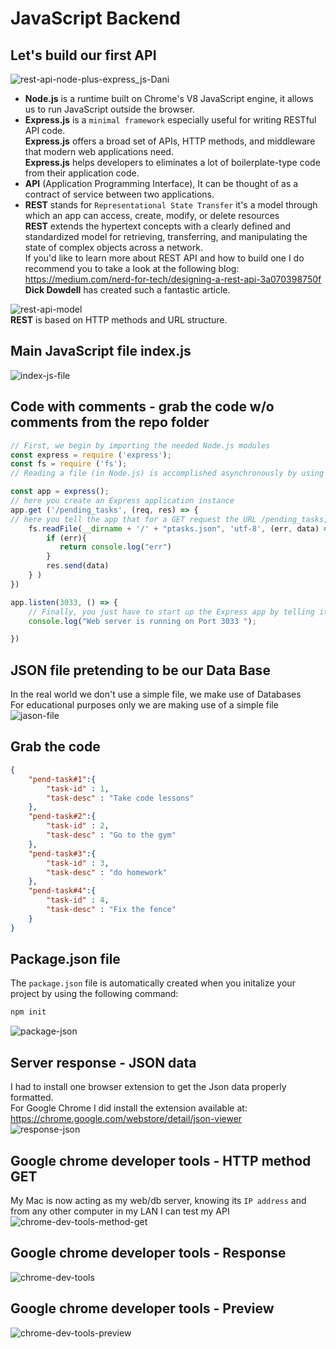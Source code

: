 # JavaScript Backend
## Let's build our first API
![rest-api-node-plus-express_js-Dani](https://github.com/danielurra/node-first-api/assets/51704179/36235412-fc5a-48b6-83b9-e1acb697033f)<br>
* **Node.js** is a runtime built on Chrome's V8 JavaScript engine, it allows us to run JavaScript outside the browser.
* **Express.js** is a `minimal framework` especially useful for writing RESTful API code.<br>
  **Express.js** offers a broad set of APIs, HTTP methods, and middleware that modern web applications need.<br>
  **Express.js** helps developers to eliminates a lot of boilerplate-type code from their application code.<br>
* **API** (Application Programming Interface), It can be thought of as a contract of service between two applications.<br>
* **REST** stands for `Representational State Transfer` it's a model through which an app can access, create, modify, or delete resources<br>
  **REST** extends the hypertext concepts with a clearly defined and standardized model for retrieving, transferring, and manipulating the state of complex objects across a network.<br>
If you'd like to learn more about REST API and how to build one I do recommend you to take a look at the following blog:
https://medium.com/nerd-for-tech/designing-a-rest-api-3a070398750f<br>
**Dick Dowdell** has created such a fantastic article.<br>

![rest-api-model](https://github.com/danielurra/node-first-api/assets/51704179/5bd63cf9-26ac-4170-983e-ed52a6a70111)<br>
**REST** is based on HTTP methods and URL structure.
## Main JavaScript file index.js
![index-js-file](https://github.com/danielurra/node-first-api/assets/51704179/0bc372fa-937b-4f37-9740-aa4e85d2e993)<br>
## Code with comments - grab the code w/o comments from the repo folder
```javascript
// First, we begin by importing the needed Node.js modules
const express = require ('express');
const fs = require ('fs');
// Reading a file (in Node.js) is accomplished asynchronously by using the file system (fs) module

const app = express();
// here you create an Express application instance
app.get ('/pending_tasks', (req, res) => {
// here you tell the app that for a GET request the URL /pending_tasks, execute the given function.
    fs.readFile(__dirname + '/' + "ptasks.json", 'utf-8', (err, data) => {
        if (err){
           return console.log("err")
        }
        res.send(data)
    } )
})

app.listen(3033, () => {
    // Finally, you just have to start up the Express app by telling it what port to listen on.
    console.log("Web server is running on Port 3033 ");

})
```
## JSON file pretending to be our Data Base
In the real world we don't use a simple file, we make use of Databases<br>
For educational purposes only we are making use of a simple file<br>
![jason-file](https://github.com/danielurra/node-first-api/assets/51704179/78778941-db6d-4833-b917-af68a0dd844f)<br>
## Grab the code
```json
{
    "pend-task#1":{
        "task-id" : 1,
        "task-desc" : "Take code lessons"
    },
    "pend-task#2":{
        "task-id" : 2,
        "task-desc" : "Go to the gym"
    },
    "pend-task#3":{
        "task-id" : 3,
        "task-desc" : "do homework"
    },
    "pend-task#4":{
        "task-id" : 4,
        "task-desc" : "Fix the fence"
    }
}

```
## Package.json file
The `package.json` file is automatically created when you initalize your project by using the following command:
```bash
npm init
```
![package-json](https://github.com/danielurra/node-first-api/assets/51704179/ddabbd88-3ad6-4653-86c1-9a1fb5c520ef)<br>
## Server response - JSON data
I had to install one browser extension to get the Json data properly formatted.<br>
For Google Chrome I did install the extension available at:<br>
https://chrome.google.com/webstore/detail/json-viewer<br>
![response-json](https://github.com/danielurra/node-first-api/assets/51704179/140e2620-d957-434c-a328-ab67c91e14ae)<br>
## Google chrome developer tools - HTTP method GET
My Mac is now acting as my web/db server, knowing its `IP address` and from any other computer in my LAN I can test my API<br>
![chrome-dev-tools-method-get](https://github.com/danielurra/node-first-api/assets/51704179/de9a4a6e-c231-469d-b116-be10ba5030ca)<br>
## Google chrome developer tools - Response
![chrome-dev-tools](https://github.com/danielurra/node-first-api/assets/51704179/058659af-7649-462a-a583-58fad2dd49a1)<br>
## Google chrome developer tools - Preview
![chrome-dev-tools-preview](https://github.com/danielurra/node-first-api/assets/51704179/57f84472-08b6-477d-a37d-a0181719df88)<br>




